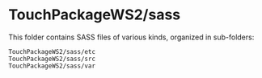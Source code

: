 # TouchPackageWS2/sass

This folder contains SASS files of various kinds, organized in sub-folders:

    TouchPackageWS2/sass/etc
    TouchPackageWS2/sass/src
    TouchPackageWS2/sass/var
